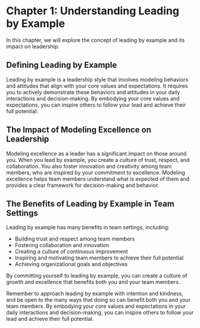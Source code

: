 Chapter 1: Understanding Leading by Example
===========================================

In this chapter, we will explore the concept of leading by example and its impact on leadership.

Defining Leading by Example
---------------------------

Leading by example is a leadership style that involves modeling behaviors and attitudes that align with your core values and expectations. It requires you to actively demonstrate these behaviors and attitudes in your daily interactions and decision-making. By embodying your core values and expectations, you can inspire others to follow your lead and achieve their full potential.

The Impact of Modeling Excellence on Leadership
-----------------------------------------------

Modeling excellence as a leader has a significant impact on those around you. When you lead by example, you create a culture of trust, respect, and collaboration. You also foster innovation and creativity among team members, who are inspired by your commitment to excellence. Modeling excellence helps team members understand what is expected of them and provides a clear framework for decision-making and behavior.

The Benefits of Leading by Example in Team Settings
---------------------------------------------------

Leading by example has many benefits in team settings, including:

* Building trust and respect among team members
* Fostering collaboration and innovation
* Creating a culture of continuous improvement
* Inspiring and motivating team members to achieve their full potential
* Achieving organizational goals and objectives

By committing yourself to leading by example, you can create a culture of growth and excellence that benefits both you and your team members.

Remember to approach leading by example with intention and kindness, and be open to the many ways that doing so can benefit both you and your team members. By embodying your core values and expectations in your daily interactions and decision-making, you can inspire others to follow your lead and achieve their full potential.


